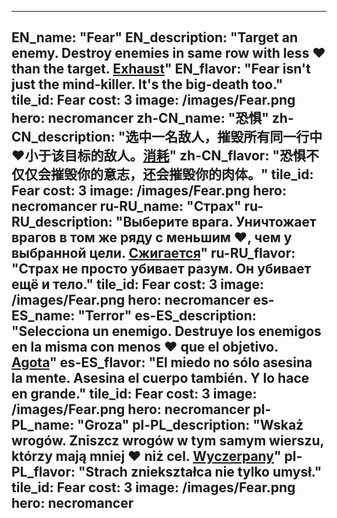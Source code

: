 ---

EN_name: "Fear"
EN_description: "Target an enemy. Destroy enemies in same row with less ❤️ than the target. <u>Exhaust</u>"
EN_flavor: "Fear isn't just the mind-killer. It's the big-death too."
tile_id: Fear
cost: 3
image: /images/Fear.png
hero: necromancer
zh-CN_name: "恐惧"
zh-CN_description: "选中一名敌人，摧毁所有同一行中❤️小于该目标的敌人。<u>消耗</u>"
zh-CN_flavor: "恐惧不仅仅会摧毁你的意志，还会摧毁你的肉体。"
tile_id: Fear
cost: 3
image: /images/Fear.png
hero: necromancer
ru-RU_name: "Страх"
ru-RU_description: "Выберите врага. Уничтожает врагов в том же ряду с меньшим ❤️, чем у выбранной цели. <u>Сжигается</u>"
ru-RU_flavor: "Страх не просто убивает разум. Он убивает ещё и тело."
tile_id: Fear
cost: 3
image: /images/Fear.png
hero: necromancer
es-ES_name: "Terror"
es-ES_description: "Selecciona un enemigo. Destruye los enemigos en la misma con menos ❤️ que el objetivo. <u>Agota</u>"
es-ES_flavor: "El miedo no sólo asesina la mente. Asesina el cuerpo también. Y lo hace en grande."
tile_id: Fear
cost: 3
image: /images/Fear.png
hero: necromancer
pl-PL_name: "Groza"
pl-PL_description: "Wskaż wrogów. Zniszcz wrogów w tym samym wierszu, którzy mają mniej ❤️ niż cel. <u>Wyczerpany</u>"
pl-PL_flavor: "Strach zniekształca nie tylko umysł."
tile_id: Fear
cost: 3
image: /images/Fear.png
hero: necromancer
---